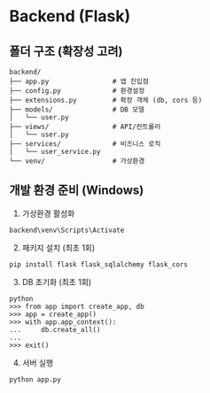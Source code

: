 # Backend (Flask)

## 폴더 구조 (확장성 고려)

```
backend/
├── app.py                # 앱 진입점
├── config.py             # 환경설정
├── extensions.py         # 확장 객체 (db, cors 등)
├── models/               # DB 모델
│   └── user.py
├── views/                # API/컨트롤러
│   └── user.py
├── services/             # 비즈니스 로직
│   └── user_service.py
└── venv/                 # 가상환경
```

## 개발 환경 준비 (Windows)

1. 가상환경 활성화
```
backend\venv\Scripts\Activate
```
2. 패키지 설치 (최초 1회)
```
pip install flask flask_sqlalchemy flask_cors
```
3. DB 초기화 (최초 1회)
```
python
>>> from app import create_app, db
>>> app = create_app()
>>> with app.app_context():
...     db.create_all()
... 
>>> exit()
```
4. 서버 실행
```
python app.py
``` 